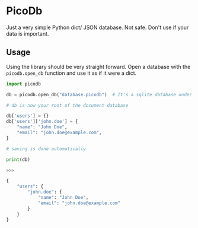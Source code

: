 # PicoDb

Just a very simple Python dict/ JSON database. Not safe. Don't use if your data is important.


## Usage

Using the library should be very straight forward. Open a database with the ``picodb.open_db`` function and use it as if it were a dict.

```py
import picodb

db = picodb.open_db("database.picodb")  # It's a sqlite database under the hood

# db is now your root of the document database

db['users'] = {}
db['users']['john.doe'] = {
    "name": "John Doe",
    "email": "john.doe@example.com",
}

# saving is done automatically

print(db)

>>>

{
    "users": {
        "john.doe": {
            "name": "John Doe",
            "email": "john.doe@example.com"
        }
    }
}
```
